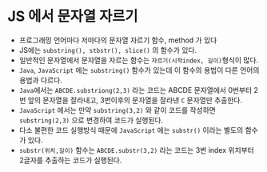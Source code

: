 # JS 에서 문자열 자르기

- 프로그래밍 언어마다 저마다의 문자열 자르기 함수, method 가 있다
- JS에는 `substring(), stbstr(), slice()` 의 함수가 있다.
- 일반적인 문자열에서 문자열을 자르는 함수는 `자르기(시작index, 길이)`형식이 많다.
- `Java`, `JavaScript` 에는 `substring()` 함수가 있는데 이 함수의 용법이 다른 언어의 용법과 다르다.
- `Java`에서는 `ABCDE.substriong(2,3)` 라는 코드는 ABCDE 문자열에서 0번부터 2번 앞의 문자열을 잘라내고, 3번이후의 문자열을 잘라낸 `C` 문자열만 추출한다.
- `JavaScript` 에서는 만약 `substring(3,2)` 와 같이 코드를 작성하면 `substring(2,3)` 으로 변경하여 코드가 실행된다.
- 다소 불편한 코드 실행방식 때문에 `JavaScript` 에는 `substr()` 이라는 별도의 함수가 있다.
- `substr(위치,길이)` 함수는 `ABCDE.substr(3,2)` 라는 코드는 3번 index 위치부터 2글자를 추출하는 코드가 실행된다.
